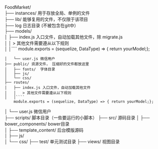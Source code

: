 FoodMarket/  
├── instances/  用于存放全局、单例的文件  
├── lib/ 能够复用的文件，不仅限于该项目   
├── log 日志目录 (不被包含在git中）   
├── models/   
│   ├── index.js 入口文件，自动加载其他文件，除 migrate.js   
│   │   > 其他文件需要遵从以下规则   
│   │````
    module.exports = (sequelize, DataType) => { return yourModel;};
````   
│   └── user.js 微信用户   
├── public/ 资源文件， 压缩好的文件都放这里   
│   ├── fonts/  字体目录   
│   ├── js/   
│   └── css/   
├── routes/      
│   ├── index.js 入口文件，自动加载其他文件
│   │   > 其他文件需要遵从以下规则   
│   │````
    module.exports = (sequelize, DataType) => { return yourModel;};
````   
│   └── user.js 微信用户  
├── scripts/   脚本目录（一些要运行的小脚本）
├── src/   源码目录
│   ├── bower_components/  bower目录  
│   ├── template_content/  后台模版源码   
│   ├── js/   
│   └── css/ 
├── test/   单元测试目录
├── views/   视图目录
